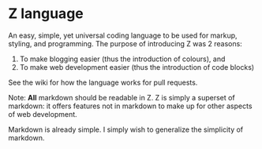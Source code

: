 # Z language 
An easy, simple, yet universal coding language to be used for markup, styling, and programming. The purpose of introducing Z was 2 reasons: 
1. To make blogging easier (thus the introduction of colours), and
2. To make web development easier (thus the introduction of code blocks)

See the wiki for how the language works for pull requests.

Note: **All** markdown should be readable in Z. Z is simply a superset of markdown: it offers features not in markdown to make up for other aspects of web development. 

Markdown is already simple. I simply wish to generalize the simplicity of markdown. 
